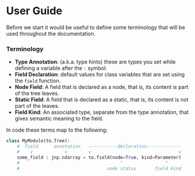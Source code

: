 # User Guide

Before we start it would be useful to define some terminology that will be used throughout the documentation.

### Terminology

* **Type Annotation**: (a.k.a. type hints) these are types you set while defining a variable after the `:` symbol.
* **Field Declaration**: default values for class variables that are set using the `field` function.
* **Node Field**: A field that is declared as a node, that is, its content is part of the tree leaves.
* **Static Field**: A field that is declared as a static, that is, its content is not part of the leaves.
* **Field Kind**: An associated type, separate from the type annotation, that gives semantic meaning to the field.

In code these terms map to the following:

```python
class MyModule(to.Tree):
    #  field      annotation   -----------declaration-------------
    #    v            v        v                                 v
    some_field : jnp.ndarray = to.field(node=True, kind=Parameter)
    #                                      ^                ^
    #                                 node status       field kind
```